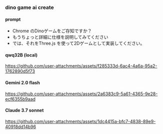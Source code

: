 ### dino game ai create

#### prompt

- Chrome のDinoゲームをご存知ですか？
- もうちょっと詳細に仕様を説明してみてください
- では、それをThree.js を使って2Dゲームとして実装してください。

#### qwq32B (local)

https://github.com/user-attachments/assets/f285333d-6ac4-4a6a-95a2-1762890d5f73

#### Gemini 2.0 flash

https://github.com/user-attachments/assets/2a6383c9-5a61-4365-9e28-ecf6355b9aad

####  Claude 3.7 sonnet

https://github.com/user-attachments/assets/1dc4415a-bfc7-4838-89e9-40918dd14b96
